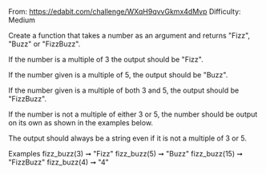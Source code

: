 From: https://edabit.com/challenge/WXqH9qvvGkmx4dMvp
Difficulty: Medium

Create a function that takes a number as an argument and returns "Fizz", "Buzz" or "FizzBuzz".

If the number is a multiple of 3 the output should be "Fizz".

If the number given is a multiple of 5, the output should be "Buzz".

If the number given is a multiple of both 3 and 5, the output should be "FizzBuzz".

If the number is not a multiple of either 3 or 5, the number should be output on its own as shown in the examples below.

The output should always be a string even if it is not a multiple of 3 or 5.

Examples
fizz_buzz(3) ➞ "Fizz"
fizz_buzz(5) ➞ "Buzz"
fizz_buzz(15) ➞ "FizzBuzz"
fizz_buzz(4) ➞ "4"